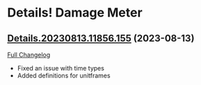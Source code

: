 # Details! Damage Meter

## [Details.20230813.11856.155](https://github.com/Tercioo/Details-Damage-Meter/tree/Details.20230813.11856.155) (2023-08-13)
[Full Changelog](https://github.com/Tercioo/Details-Damage-Meter/compare/Details.20230812.11855.155...Details.20230813.11856.155) 

- Fixed an issue with time types  
- Added definitions for unitframes  
